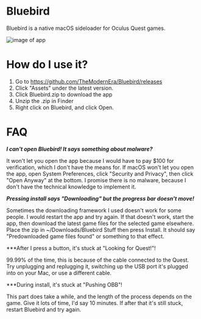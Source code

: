 # Bluebird
Bluebird is a native macOS sideloader for Oculus Quest games.

![image of app](https://i.imgur.com/iSJ0z3U.png)

# How do I use it?
1. Go to https://github.com/TheModernEra/Bluebird/releases
2. Click "Assets" under the latest version.
3. Click Bluebird.zip to download the app
4. Unzip the .zip in Finder
5. Right click on Bluebird, and click Open.

# FAQ
***I can't open Bluebird! It says something about malware?***

It won't let you open the app because I would have to pay $100 for verification, which I don't have the means for. If macOS won't let you open the app, open System Preferences, click "Security and Privacy", then click "Open Anyway" at the bottom. I promise there is no malware, because I don't have the technical knowledge to implement it.

***Pressing install says "Downloading" but the progress bar doesn't move!***

Sometimes the downloading framework I used doesn't work for some people. I would restart the app and try again. If that doesn't work, start the app, then download the latest game files for the selected game elsewhere. Place the zip in ~/Downloads/Bluebird Stuff then press Install. It should say "Predownloaded game files found" or something to that effect.

***After I press a button, it's stuck at "Looking for Quest!"!

99.99% of the time, this is because of the cable connected to the Quest. Try unplugging and replugging it, switching up the USB port it's plugged into on your Mac, or use a different cable.

***During install, it's stuck at "Pushing OBB"!

This part does take a while, and the length of the process depends on the game. Give it lots of time, I'd say 10 minutes. If after that it's still stuck, restart Bluebird and try again.
